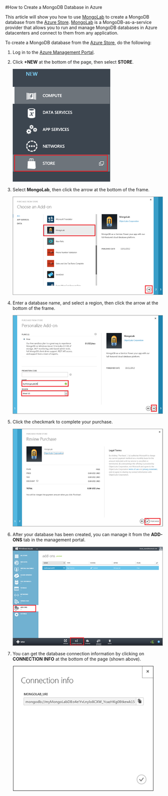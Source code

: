 #How to Create a MongoDB Database in Azure

This article will show you how to use [MongoLab] to create a MongoDB database from the [Azure Store]. [MongoLab] is a MongoDB-as-a-service provider that allows you to run and manage MongoDB databases in Azure datacenters and connect to them from any application.  

To create a MongoDB database from the [Azure Store], do the following:

1. Log in to the [Azure Management Portal][portal].
2. Click **+NEW** at the bottom of the page, then select **STORE**.

	![Select add-on from store](./media/create-mongolab-mongodb/select-store.png)

3. Select **MongoLab**, then click the arrow at the bottom of the frame.

	![Select MongoLab](./media/create-mongolab-mongodb/select-mongo-db.png)

4. Enter a database name, and select a region, then click the arrow at the bottom of the frame.

	![Purchase MongoLab database from store](./media/create-mongolab-mongodb/purchase-mongodb.png)

5. Click the checkmark to complete your purchase.

	![Review and complete your purchase](./media/create-mongolab-mongodb/complete-mongolab-purchase.png)

6. After your database has been created, you can manage it from the **ADD-ONS** tab in the management portal.

	![Manage MongoLab database in Azure portal](./media/create-mongolab-mongodb/manage-mongolab-add-on.png)

7. You can get the database connection information by clicking on **CONNECTION INFO** at the bottom of the page (shown above).

	![MongoLab connection information](./media/create-mongolab-mongodb/mongolab-conn-info.png) 

[MongoLab]: https://mongolab.com/home
[waws]: /manage/services/web-sites/
[Azure Store]: ../articles/overview.md
[portal]: http://windows.azure.com/
